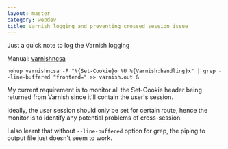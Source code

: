 ```yaml
---
layout: master
category: webdev
title: Varnish logging and preventing crossed session issue
---
```


Just a quick note to log the Varnish logging

Manual: <a href="http://www.varnish-cache.org/docs/trunk/reference/varnishncsa.html">varnishncsa</a>

```
nohup varnishncsa -F "%{Set-Cookie}o %U %{Varnish:handling}x" | grep --line-buffered "frontend=" >> varnish.out &
```

My current requirement is to monitor all the Set-Cookie header being returned from Varnish since it'll contain the user's session.

Ideally, the user session should only be set for certain route, hence the monitor is to identify any potential problems of cross-session.

I also learnt that without `--line-buffered` option for grep, the piping to output file just doesn't seem to work.